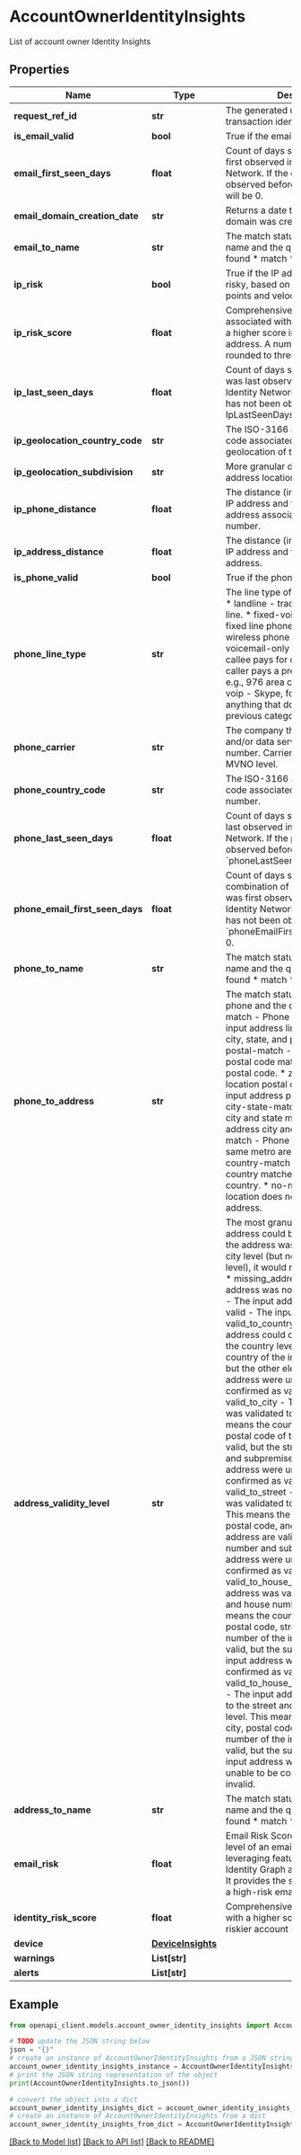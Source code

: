 # AccountOwnerIdentityInsights

List of account owner Identity Insights

## Properties

Name | Type | Description | Notes
------------ | ------------- | ------------- | -------------
**request_ref_id** | **str** | The generated unique web transaction identifier. | [optional] 
**is_email_valid** | **bool** | True if the email address is valid. | [optional] 
**email_first_seen_days** | **float** | Count of days since the email was first observed in Ekata&#39;s Identity Network. If the email has not been observed before, first_seen_days will be 0. | [optional] 
**email_domain_creation_date** | **str** | Returns a date that the email domain was created. | [optional] 
**email_to_name** | **str** | The match status between the input name and the queried entity. * not found * match * no-match | [optional] 
**ip_risk** | **bool** | True if the IP address is considered risky, based on multiple IP data points and velocity calculations. | [optional] 
**ip_risk_score** | **float** | Comprehensive risk score associated with an IP address, with a higher score indicating a riskier IP address. A number between 0 and 1 rounded to three decimal places. | [optional] 
**ip_last_seen_days** | **float** | Count of days since the IP address was last observed in Ekata&#39;s Identity Network. If the IP address has not been observed before, IpLastSeenDays will be 0. | [optional] 
**ip_geolocation_country_code** | **str** | The ISO-3166 alpha-2 country code associated with the geolocation of the IP address. | [optional] 
**ip_geolocation_subdivision** | **str** | More granular detail about the IP address location. | [optional] 
**ip_phone_distance** | **float** | The distance (in miles) between the IP address and the closest physical address associated with the phone number. | [optional] 
**ip_address_distance** | **float** | The distance (in miles) between the IP address and the physical address. | [optional] 
**is_phone_valid** | **bool** | True if the phone number is valid. | [optional] 
**phone_line_type** | **str** | The line type of the phone number. * landline - traditional wired phone line. * fixed-voip - VoIP-based fixed line phones. * mobile - wireless phone line. * voicemail - voicemail-only service. * toll-free - callee pays for call. * premium - caller pays a premium for the call-e.g., 976 area code. * non-fixed-voip - Skype, for example * other - anything that does not match the previous categories. | [optional] 
**phone_carrier** | **str** | The company that provides voice and/or data services for the phone number. Carriers are returned at the MVNO level. | [optional] 
**phone_country_code** | **str** | The ISO-3166 alpha-2 country code associated with the phone number. | [optional] 
**phone_last_seen_days** | **float** | Count of days since the phone was last observed in Ekata&#39;s Identity Network. If the phone has not been observed before, &#x60;phoneLastSeenDays&#x60; will be 0. | [optional] 
**phone_email_first_seen_days** | **float** | Count of days since the combination of phone and email was first observed in Ekata&#39;s Identity Network. If that combination has not been observed before, &#x60;phoneEmailFirstSeenDays&#x60; will be 0. | [optional] 
**phone_to_name** | **str** | The match status between the input name and the queried entity.  * not-found  * match  * no-match | [optional] 
**phone_to_address** | **str** | The match status between the input phone and the queried entity. * match - Phone location matches input address line 1, address line 2, city, state, and postal code.  * postal-match - Phone location postal code matches input address postal code.  * zip4-match - Phone location postal code zip+4 matches input address postal code zip+4.  * city-state-match - Phone location city and state matches input address city and state. * metro-match - Phone location is in the same metro area as input address.  * country-match - Phone location country matches input address country.  * no-match - Phone location does not match input address. | [optional] 
**address_validity_level** | **str** | The most granular level to which the address could be validated. Ex. If the address was only valid to the city level (but not to the house level), it would return “valid_to_city”.   * missing_address - An input address was not provided.    * invalid - The input address is not valid.    * valid - The input address is valid.    * valid_to_country - The input address could only be validated to the country level. This means the country of the input address is valid, but the other elements of the input address were unable to be confirmed as valid or invalid.    * valid_to_city - The input address was validated to the city level. This means the country, state, city, and postal code of the input address are valid, but the street, house number, and subpremise of the input address were unable to be confirmed as valid or invalid.    * valid_to_street - The input address was validated to the street level. This means the country, state, city, postal code, and street of the input address are valid, but the house number and subpremise of the input address were unable to be confirmed as valid or invalid.      * valid_to_house_number - The input address was validated to the street and house number level. This means the country, state, city, postal code, street, and house number of the input address are valid, but the subpremise of the input address was unable to be confirmed as valid or invalid.      * valid_to_house_number_missing_apt - The input address was validated to the street and house number level. This means the country, state, city, postal code, street, and house number of the input address are valid, but the subpremise of the input address was missing and thus unable to be confirmed as valid or invalid. | [optional] 
**address_to_name** | **str** | The match status between the input name and the queried entity. * not-found * match * no-match | [optional] 
**email_risk** | **float** | Email Risk Score assesses the risk level of an email address by leveraging features from our Identity Graph and Identity Network. It provides the strongest indicator of a high-risk email. | [optional] 
**identity_risk_score** | **float** | Comprehensive identity risk score with a higher score indicating a riskier account sign-up. | [optional] 
**device** | [**DeviceInsights**](DeviceInsights.md) |  | [optional] 
**warnings** | **List[str]** |  | [optional] 
**alerts** | **List[str]** |  | [optional] 

## Example

```python
from openapi_client.models.account_owner_identity_insights import AccountOwnerIdentityInsights

# TODO update the JSON string below
json = "{}"
# create an instance of AccountOwnerIdentityInsights from a JSON string
account_owner_identity_insights_instance = AccountOwnerIdentityInsights.from_json(json)
# print the JSON string representation of the object
print(AccountOwnerIdentityInsights.to_json())

# convert the object into a dict
account_owner_identity_insights_dict = account_owner_identity_insights_instance.to_dict()
# create an instance of AccountOwnerIdentityInsights from a dict
account_owner_identity_insights_from_dict = AccountOwnerIdentityInsights.from_dict(account_owner_identity_insights_dict)
```
[[Back to Model list]](../README.md#documentation-for-models) [[Back to API list]](../README.md#documentation-for-api-endpoints) [[Back to README]](../README.md)


